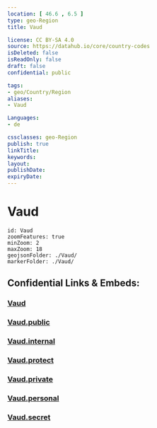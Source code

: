```yaml
---
location: [ 46.6 , 6.5 ] 
type: geo-Region
title: Vaud

license: CC BY-SA 4.0
source: https://datahub.io/core/country-codes
isDeleted: false
isReadOnly: false
draft: false
confidential: public

tags:
- geo/Country/Region
aliases:
- Vaud

Languages:
- de

cssclasses: geo-Region
publish: true
linkTitle: 
keywords: 
layout: 
publishDate: 
expiryDate: 
---
```


# Vaud

```leaflet
id: Vaud
zoomFeatures: true 
minZoom: 2 
maxZoom: 18
geojsonFolder: ./Vaud/
markerFolder: ./Vaud/
```


## Confidential Links & Embeds: 

### [Vaud](/_Standards/Earth/Continent/Europe/Europe~Central/Switzerland/Switzerland~Cantons/Vaud.md) 

### [Vaud.public](/_public/Earth/Continent/Europe/Europe~Central/Switzerland/Switzerland~Cantons/Vaud.public.md) 

### [Vaud.internal](/_internal/Earth/Continent/Europe/Europe~Central/Switzerland/Switzerland~Cantons/Vaud.internal.md) 

### [Vaud.protect](/_protect/Earth/Continent/Europe/Europe~Central/Switzerland/Switzerland~Cantons/Vaud.protect.md) 

### [Vaud.private](/_private/Earth/Continent/Europe/Europe~Central/Switzerland/Switzerland~Cantons/Vaud.private.md) 

### [Vaud.personal](/_personal/Earth/Continent/Europe/Europe~Central/Switzerland/Switzerland~Cantons/Vaud.personal.md) 

### [Vaud.secret](/_secret/Earth/Continent/Europe/Europe~Central/Switzerland/Switzerland~Cantons/Vaud.secret.md)

